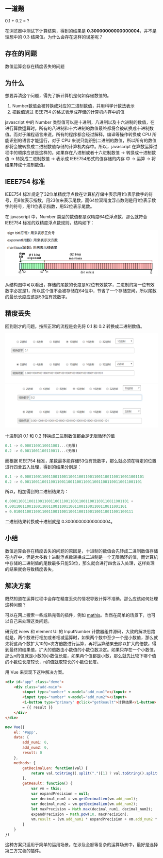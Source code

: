 ## 一道题

0.1 + 0.2 = ?

在浏览器中测试下计算结果，得到的结果是 **0.30000000000000004**，并不是理想中的 0.3 结果值。为什么会存在这样的误差呢？

## 存在的问题

数值运算会存在精度丢失的问题

## 为什么

想要弄清这个问题，得先了解计算机是何如存储数值的。

1. Number数值会被转换成对应的二进制数值，并用科学计数法表示
2. 把数值通过 IEEE754 的格式表示成存储的计算机内存中的值

javascript 中的 Number 类型值可以是十进制，八进制以及十六进制的数值，在进行算数运算时，所有的八进制和十六进制的数值最终都将会被转换成十进制数值。而对于编程语言来说，所有的程序都会经过解释，编译等操作转换成 CPU 所能识别的语言才能运行，对于 CPU 来说只能识别二进制的数值，所以所有的数值都将会被转换成二进制数值存储的计算机内存中。所以，javascript 在算数运算过程中的顺序应该是这样的，如果存在八进制或者十六进制数值 -> 转换成十进制数值 -> 转换成二进制数值 -> 表示成 IEEE754形式的值存储的内存 中 -> 运算 -> 将结果转成十进制数值。

## IEEE754 标准

IEEE754 标准规定了32位单精度浮点数在计算机存储中表示用1位表示数字的符号，用8位表示指数，用23位来表示尾数，而64位双精度浮点数则是用1位表示数字的符号，用11位表示指数，用52位表示尾数。

在 javascript 中，Number 类型的数值都是双精度64位浮点数，那么就符合 IEEE754 标准的双精度浮点数规则，结构如下：

![IEEE754结构](../assets/q3.png)


从结构图中可以看出，存储的尾数的长度是52位有效数字，二进制的第一位有效数字必定是1，所以这个值不会被存储在64位中，节省了一个存储空间，所以尾数的最长长度应该是53位有效数字。

## 精度丢失

回到刚才的问题，按照正常的流程是会先将 0.1 和 0.2 转换成二进制数值。

![0.1转换二进制](../assets/q1.png)
![0.2转换二进制](../assets/q2.png)

十进制的 0.1 和 0.2 转换成二进制数值都会是无限循环的值
```javascript
0.1 -> 0.0001100110011001...(无限)
0.2 -> 0.0011001100110011...(无限)
```
而根据 IEEE754 标准，尾数最多能存储53位有效数字，那么就必须在特定的位置进行四舍五入处理，得到的结果分别是： 
```javascript
0.1 -> 0.0001100110011001100110011001100110011001100110011001101
0.2 -> 0.001100110011001100110011001100110011001100110011001101
```

所以，相加得到的二进制结果为：
```javascript
0.0001100110011001100110011001100110011001100110011001101 + 
0.001100110011001100110011001100110011001100110011001101 
= 0.0100110011001100110011001100110011001100110011001100111
```
二进制结果转换成十进制就是 0.30000000000000004。

## 小结

数值运算会存在精度丢失的问题的原因是，十进制的数值会先转成二进制数值存储在内存中，但是大多数十进制浮点数转换成二进制是一个无限循环的值，而计算机中存储的二进制值的尾数最多只能53位，那么就会进行四舍五入处理，这样处理的结果就会导致精度丢失。

## 解决方案

既然知道在运算过程中会存在精度丢失的情况导致计算不准确，那么应该如何处理这种问题？

可以在网上搜索一些成熟完善的插件，例如 [mathjs](https://github.com/josdejong/mathjs)。当然在简单的场景下，也可以自己来处理这类问题。

研究过 iview 和 element UI 的 InputNumber 计数器组件源码，大致的解决思路就是，两个数进行相加或者相减运算时，如果两个数中至少一个是小数值，那么就先将这两个数扩大10的n次方倍数进行运算，再将运算结果去除以扩大的倍数，得到最终的结果值，扩大的倍数由小数值的小数位数决定。如果只存在一个小数值，那么n的值就是小数的小数位长度，如果两个值都是小数，那么就先比较下哪个值的小数位长度较长，n的值就取较长的小数位长度。

用 Vue 来实现下这种解决方案。
```html
<div id="app" class="demo">
    <div class="add-main">
        <input type="number" v-model="add_num1"></input> + 
        <input type="number" v-model="add_num2"></input> 
        <i-button type="primary" @click="getReault">计算结果</i-button>
        = {{ result }}
    </div>
</div>
```
```javascript
new Vue({
    el: '#app',
    data: {
        add_num1: 0,
        add_num2: 0,
        result: 0
    },
    methods: {
        getDecimalLen: function(val) {
            return val.toString().split(".")[1] ? val.toString().split(".")[1].length : 0;
        },
        getReault: function() {
            var vm = this;
            var expandPrecision = null;
            var decimal_num1 = vm.getDecimalLen(vm.add_num1);
            var decimal_num2 = vm.getDecimalLen(vm.add_num2);
            let maxPrecision = Math.max(decimal_num1, decimal_num2);
            expandPrecision = Math.pow(10, maxPrecision);
            vm.result = (vm.add_num1 * expandPrecision + vm.add_num2 * expandPrecision) / expandPrecision;
        }
    }
})
```

这种方案只适用于简单的运用场景，在涉及金额等复杂的运算场景中，最好是选择第三方完善的插件。
